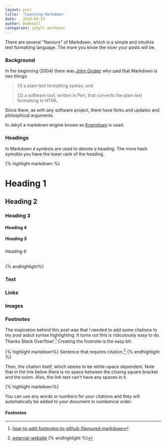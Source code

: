 ```yaml
---
layout: post
title:  "Learning Markdown"
date:   2018-03-23
author: Domhnall
categories: jekyll markdown
---
```


There are several "flavours" of Markdown, which is a simple and intuitive text formatting language. The more you know the nicer your posts will be.

### Background

In the beginning (2004) there was [John Gruber](https://daringfireball.net/projects/markdown/) who said that Markdown is two things:

>(1) a plain text formatting syntax; and 
>
>(2) a software tool, written in Perl, that converts the plain text formatting to HTML. 

Since there, as with any software project, there have forks and updates and philosphical arguments. 

In Jekyll a markdown engine known as [Kramdown](https://github.com/gettalong/kramdown) is used.

### Headings

In Markdown `#` symbols are used to denote a heading. The more hash symobls you have the lower rank of the heading.

{% highlight markdown %}
# Heading 1
## Heading 2
### Heading 3
#### Heading 4
##### Heading 5
###### Heading 6
{% endhighlight%}
### Text

### Links

### Images

### Footnotes

The inspiration behind this post was that I needed to add some citations to my post aobut syntax highlighting. It turns out this is ridiculously easy to do. Thanks Stack Overflow! [^stackoverflow] Creating the footnote is the easy bit:

{% highlight markdown%}
Sentence that requires citation.[^citation]
{% endhighlight %}

Then, the citation itself, which seems to be white-space dependent. Note that in the link below there is no space between the closing square bracket and the colon. Also, the link text can't have any spaces in it.

{% highlight markdown%}
[^citation]: [external-website](https://xkcd.com/285/)
{% endhighlight %}

You can use any words or numbers for your citations and they will automatically be added to your document in numberical order.

#### Footnotes


[^stackoverflow]: [how-to-add-footnotes-to-github-flavoured-markdown](https://stackoverflow.com/questions/25579868/how-to-add-footnotes-to-github-flavoured-markdown)
